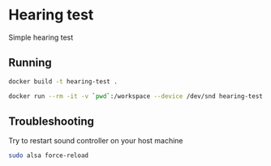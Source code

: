 # Hearing test

Simple hearing test

## Running

```sh
docker build -t hearing-test .
```

```sh
docker run --rm -it -v `pwd`:/workspace --device /dev/snd hearing-test python3 start.py
```

## Troubleshooting

Try to restart sound controller on your host machine

```sh
sudo alsa force-reload
```
